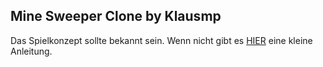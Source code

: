  ## Mine Sweeper Clone by Klausmp

Das Spielkonzept sollte bekannt sein. Wenn nicht gibt es [HIER](https://www.bernhard-gaul.de/spiele/minesweeper/minesweeper-spielregel.html "Anleitung von Bernhard Gaul") eine kleine Anleitung.
